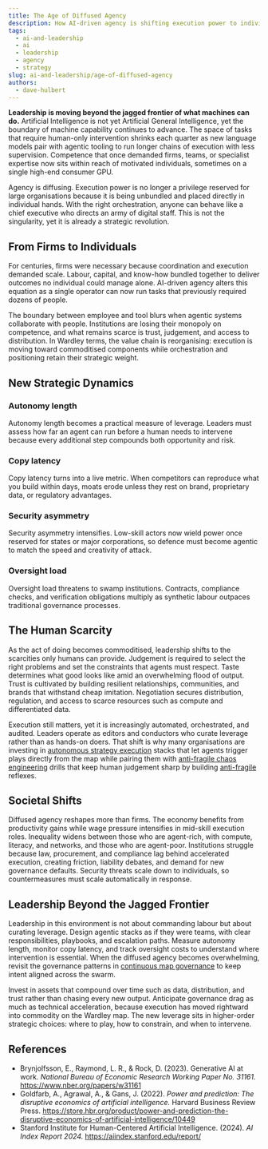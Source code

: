 ```yaml
---
title: The Age of Diffused Agency
description: How AI-driven agency is shifting execution power to individuals and redefining leadership priorities.
tags:
  - ai-and-leadership
  - ai
  - leadership
  - agency
  - strategy
slug: ai-and-leadership/age-of-diffused-agency
authors:
  - dave-hulbert
---
```


**Leadership is moving beyond the jagged frontier of what machines can do.** Artificial Intelligence is not yet Artificial General Intelligence, yet the boundary of machine capability continues to advance. The space of tasks that require human-only intervention shrinks each quarter as new language models pair with agentic tooling to run longer chains of execution with less supervision. Competence that once demanded firms, teams, or specialist expertise now sits within reach of motivated individuals, sometimes on a single high-end consumer GPU.

Agency is diffusing. Execution power is no longer a privilege reserved for large organisations because it is being unbundled and placed directly in individual hands. With the right orchestration, anyone can behave like a chief executive who directs an army of digital staff. This is not the singularity, yet it is already a strategic revolution.

<!-- truncate -->

## From Firms to Individuals

For centuries, firms were necessary because coordination and execution demanded scale. Labour, capital, and know-how bundled together to deliver outcomes no individual could manage alone. AI-driven agency alters this equation as a single operator can now run tasks that previously required dozens of people.

The boundary between employee and tool blurs when agentic systems collaborate with people. Institutions are losing their monopoly on competence, and what remains scarce is trust, judgement, and access to distribution. In Wardley terms, the value chain is reorganising: execution is moving toward commoditised components while orchestration and positioning retain their strategic weight.

## New Strategic Dynamics

### Autonomy length

Autonomy length becomes a practical measure of leverage. Leaders must assess how far an agent can run before a human needs to intervene because every additional step compounds both opportunity and risk.

### Copy latency

Copy latency turns into a live metric. When competitors can reproduce what you build within days, moats erode unless they rest on brand, proprietary data, or regulatory advantages.

### Security asymmetry

Security asymmetry intensifies. Low-skill actors now wield power once reserved for states or major corporations, so defence must become agentic to match the speed and creativity of attack.

### Oversight load

Oversight load threatens to swamp institutions. Contracts, compliance checks, and verification obligations multiply as synthetic labour outpaces traditional governance processes.

## The Human Scarcity

As the act of doing becomes commoditised, leadership shifts to the scarcities only humans can provide. Judgement is required to select the right problems and set the constraints that agents must respect. Taste determines what good looks like amid an overwhelming flood of output. Trust is cultivated by building resilient relationships, communities, and brands that withstand cheap imitation. Negotiation secures distribution, regulation, and access to scarce resources such as compute and differentiated data.

Execution still matters, yet it is increasingly automated, orchestrated, and audited. Leaders operate as editors and conductors who curate leverage rather than as hands-on doers. That shift is why many organisations are investing in [autonomous strategy execution](/blog/ai-and-leadership/autonomous-strategy-execution) stacks that let agents trigger plays directly from the map while pairing them with [anti-fragile chaos engineering](/blog/ai-and-leadership/anti-fragile-chaos-engineering) drills that keep human judgement sharp by building [anti-fragile](/terms/anti-fragile) reflexes.

## Societal Shifts

Diffused agency reshapes more than firms. The economy benefits from productivity gains while wage pressure intensifies in mid-skill execution roles. Inequality widens between those who are agent-rich, with compute, literacy, and networks, and those who are agent-poor. Institutions struggle because law, procurement, and compliance lag behind accelerated execution, creating friction, liability debates, and demand for new governance defaults. Security threats scale down to individuals, so countermeasures must scale automatically in response.

## Leadership Beyond the Jagged Frontier

Leadership in this environment is not about commanding labour but about curating leverage. Design agentic stacks as if they were teams, with clear responsibilities, playbooks, and escalation paths. Measure autonomy length, monitor copy latency, and track oversight costs to understand where intervention is essential. When the diffused agency becomes overwhelming, revisit the governance patterns in [continuous map governance](/blog/ai-and-leadership/continuous-map-governance) to keep intent aligned across the swarm.

Invest in assets that compound over time such as data, distribution, and trust rather than chasing every new output. Anticipate governance drag as much as technical acceleration, because execution has moved rightward into commodity on the Wardley map. The new leverage sits in higher-order strategic choices: where to play, how to constrain, and when to intervene.

## References

- Brynjolfsson, E., Raymond, L. R., & Rock, D. (2023). Generative AI at work. *National Bureau of Economic Research Working Paper No. 31161.* <https://www.nber.org/papers/w31161>
- Goldfarb, A., Agrawal, A., & Gans, J. (2022). *Power and prediction: The disruptive economics of artificial intelligence.* Harvard Business Review Press. <https://store.hbr.org/product/power-and-prediction-the-disruptive-economics-of-artificial-intelligence/10449>
- Stanford Institute for Human-Centered Artificial Intelligence. (2024). *AI Index Report 2024.* <https://aiindex.stanford.edu/report/>
